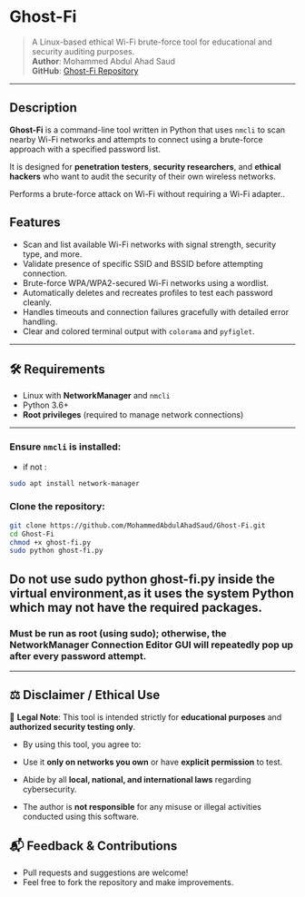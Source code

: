 # Ghost-Fi

> A Linux-based ethical Wi-Fi brute-force tool for educational and security auditing purposes.  
> **Author**: Mohammed Abdul Ahad Saud  
> **GitHub**: [Ghost-Fi Repository](https://github.com/MohammedAbdulAhadSaud/Ghost-Fi)

---

## Description

**Ghost-Fi** is a command-line tool written in Python that uses `nmcli` to scan nearby Wi-Fi networks and attempts to connect using a brute-force approach with a specified password list.

It is designed for **penetration testers**, **security researchers**, and **ethical hackers** who want to audit the security of their own wireless networks.

Performs a brute-force attack on Wi-Fi without requiring a Wi-Fi adapter..

## Features

-  Scan and list available Wi-Fi networks with signal strength, security type, and more.
-  Validate presence of specific SSID and BSSID before attempting connection.
-  Brute-force WPA/WPA2-secured Wi-Fi networks using a wordlist.
-  Automatically deletes and recreates profiles to test each password cleanly.
-  Handles timeouts and connection failures gracefully with detailed error handling.
-  Clear and colored terminal output with `colorama` and `pyfiglet`.

---

## 🛠 Requirements

- Linux with **NetworkManager** and `nmcli`
- Python 3.6+
- **Root privileges** (required to manage network connections)

---

### Ensure `nmcli` is installed:
- if not :
```bash
sudo apt install network-manager
```

### Clone the repository:

```bash
git clone https://github.com/MohammedAbdulAhadSaud/Ghost-Fi.git
cd Ghost-Fi
chmod +x ghost-fi.py
sudo python ghost-fi.py
```
## Do not use sudo python ghost-fi.py inside the virtual environment,as it uses the system Python which may not have the required packages.

### Must be run as root (using sudo); otherwise, the NetworkManager Connection Editor GUI will repeatedly pop up after every password attempt.
---
## ⚖️ Disclaimer / Ethical Use

🛑 **Legal Note**: This tool is intended strictly for **educational purposes** and **authorized security testing only**.

- By using this tool, you agree to:

- Use it **only on networks you own** or have **explicit permission** to test.
- Abide by all **local, national, and international laws** regarding cybersecurity.

- The author is **not responsible** for any misuse or illegal activities conducted using this software.

## 📬 Feedback & Contributions

- Pull requests and suggestions are welcome!
- Feel free to fork the repository and make improvements.

